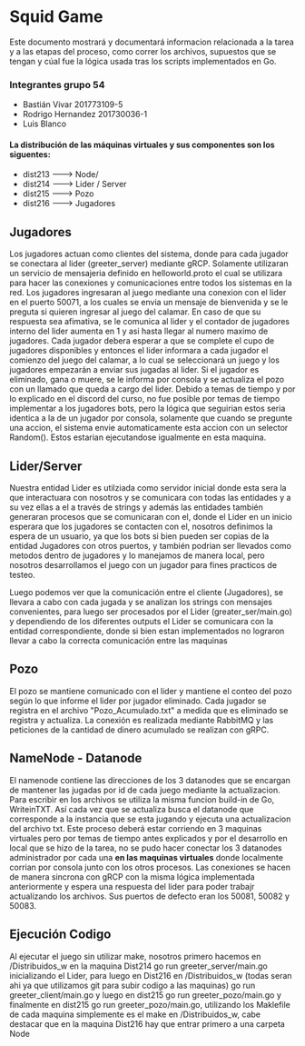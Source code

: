﻿# Squid Game

Este documento mostrará y documentará informacion relacionada a la tarea y a las etapas del proceso, como correr los archivos, supuestos que se tengan y cúal fue la lógica usada tras los scripts implementados en Go.
### Integrantes grupo 54
- Bastián Vivar 201773109-5
- Rodrigo Hernandez 201730036-1
- Luis Blanco

#### La distribución de las máquinas virtuales y sus componentes son los siguentes:
- dist213 ---> Node/ 
- dist214 ---> Lider / Server
- dist215 ---> Pozo
- dist216 ---> Jugadores
## Jugadores
Los jugadores actuan como clientes del sistema, donde para cada jugador se conectara al lider (greeter_server) mediante gRCP. Solamente utilizaran un servicio de mensajeria definido en helloworld.proto el cual se utilizara para hacer las conexiones y comunicaciones entre todos los sistemas en la red. Los jugadores ingresaran al juego mediante una conexion con el lider en el puerto 50071, a los cuales se envia un mensaje de bienvenida y se le preguta si quieren ingresar al juego del calamar.
En caso de que su respuesta sea afimativa, se le comunica al lider y el contador de jugadores interno del lider aumenta en 1 y asi hasta llegar al numero maximo de jugadores. Cada jugador debera esperar a que se complete el cupo de jugadores disponibles y entonces el lider informara a cada jugador el comienzo del juego del calamar, a lo cual se seleccionará un juego y los jugadores empezarán a enviar sus jugadas al lider. Si el jugador es eliminado, gana o muere, se le informa por consola y se actualiza el pozo con un llamado que queda a cargo del lider. Debido a temas de tiempo y por lo explicado en el discord del curso, no fue posible por temas de tiempo implementar a los jugadores bots, pero la lógica que seguirian estos seria identica a la de un jugador por consola, solamente que cuando se pregunte una accion, el sistema envie automaticamente esta accion con un selector Random(). Estos estarian ejecutandose igualmente en esta maquina.

## Lider/Server
Nuestra entidad Lider es utilziada como servidor inicial donde esta sera la que interactuara con nosotros y se comunicara con todas las entidades y a su vez ellas a el a través de strings y además las entidades también generaran procesos que se comunicaran con el, donde el Lider en un inicio esperara que los jugadores se contacten con el, nosotros definimos la espera de un usuario, ya que los bots si bien pueden ser copias de la entidad Jugadores con otros puertos, y también podrian ser llevados como metodos dentro de jugadores y lo manejamos de manera local, pero nosotros desarrollamos el juego con un jugador para fines practicos de testeo.

Luego podemos ver que la comunicación entre el cliente (Jugadores), se llevara a cabo con cada jugada y se analizan los strings con mensajes convenientes, para luego ser procesados por el Lider (greater_ser/main.go) y dependiendo de los diferentes outputs el Lider se comunicara con la entidad correspondiente, donde si bien estan implementados no lograron llevar a cabo la correcta comunicación entre las maquinas

## Pozo

El pozo se mantiene comunicado con el lider y mantiene el conteo del pozo según lo que informe el lider por jugador eliminado. Cada jugador se registra en el archivo "Pozo_Acumulado.txt" a medida que es eliminado se registra y actualiza. La conexión es realizada mediante RabbitMQ y las peticiones de la cantidad de dinero acumulado se realizan con gRPC.

## NameNode - Datanode
El namenode contiene las direcciones de los 3 datanodes que se encargan de mantener las jugadas por id de cada juego mediante la actualizacion. Para escribir en los archivos se utiliza la misma funcion build-in de Go, WriteinTXT. Así cada vez que se actualiza busca el datanode que corresponde a la instancia que se esta jugando y ejecuta una actualizacion del archivo txt. Este proceso deberá estar corriendo en 3 maquinas virtuales pero por temas de tiempo antes explicados y por el desarrollo en local que se hizo de la tarea, no se pudo hacer conectar los 3 datanodes administrador por cada una **en las maquinas virtuales** donde localmente corrian por consola junto con los otros procesos. Las conexiones se hacen de manera sincrona con gRCP con la misma lógica implementada anteriormente y espera una respuesta del lider para poder trabajr actualizando los archivos. Sus puertos de defecto eran los 50081, 50082 y 50083.

## Ejecución Codigo
Al ejecutar el juego sin utilizar make, nosotros primero hacemos en /Distribuidos_w en la maquina Dist214 go run greeter_server/main.go inicializando el Lider, para luego en Dist216 en /Distribuidos_w (todas seran ahi ya que utilizamos git para subir codigo a las maquinas) go run greeter_client/main.go y luego en dist215 go run greeter_pozo/main.go y finalmente en dist215 go run greeter_pozo/main.go, utilizando los Maklefile de cada maquina simplemente es el make en /Distribuidos_w, cabe destacar que en la maquina Dist216  hay que entrar primero a una carpeta Node